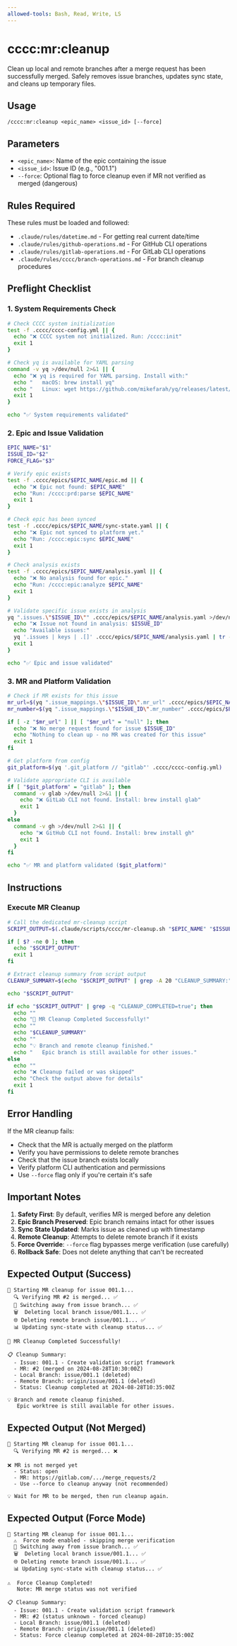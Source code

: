 ```yaml
---
allowed-tools: Bash, Read, Write, LS
---
```


# cccc:mr:cleanup

Clean up local and remote branches after a merge request has been successfully merged. Safely removes issue branches, updates sync state, and cleans up temporary files.

## Usage
```
/cccc:mr:cleanup <epic_name> <issue_id> [--force]
```

## Parameters
- `<epic_name>`: Name of the epic containing the issue
- `<issue_id>`: Issue ID (e.g., "001.1")
- `--force`: Optional flag to force cleanup even if MR not verified as merged (dangerous)

## Rules Required

These rules must be loaded and followed:
- `.claude/rules/datetime.md` - For getting real current date/time
- `.claude/rules/github-operations.md` - For GitHub CLI operations
- `.claude/rules/gitlab-operations.md` - For GitLab CLI operations
- `.claude/rules/cccc/branch-operations.md` - For branch cleanup procedures

## Preflight Checklist

### 1. System Requirements Check
```bash
# Check CCCC system initialization
test -f .cccc/cccc-config.yml || {
  echo "❌ CCCC system not initialized. Run: /cccc:init"
  exit 1
}

# Check yq is available for YAML parsing
command -v yq >/dev/null 2>&1 || {
  echo "❌ yq is required for YAML parsing. Install with:"
  echo "   macOS: brew install yq"
  echo "   Linux: wget https://github.com/mikefarah/yq/releases/latest/download/yq_linux_amd64 -O /usr/bin/yq"
  exit 1
}

echo "✅ System requirements validated"
```

### 2. Epic and Issue Validation
```bash
EPIC_NAME="$1"
ISSUE_ID="$2"
FORCE_FLAG="$3"

# Verify epic exists
test -f .cccc/epics/$EPIC_NAME/epic.md || {
  echo "❌ Epic not found: $EPIC_NAME"
  echo "Run: /cccc:prd:parse $EPIC_NAME"
  exit 1
}

# Check epic has been synced
test -f .cccc/epics/$EPIC_NAME/sync-state.yaml || {
  echo "❌ Epic not synced to platform yet."
  echo "Run: /cccc:epic:sync $EPIC_NAME"
  exit 1
}

# Check analysis exists
test -f .cccc/epics/$EPIC_NAME/analysis.yaml || {
  echo "❌ No analysis found for epic."
  echo "Run: /cccc:epic:analyze $EPIC_NAME"
  exit 1
}

# Validate specific issue exists in analysis
yq ".issues.\"$ISSUE_ID\"" .cccc/epics/$EPIC_NAME/analysis.yaml >/dev/null 2>&1 || {
  echo "❌ Issue not found in analysis: $ISSUE_ID"
  echo "Available issues:"
  yq '.issues | keys | .[]' .cccc/epics/$EPIC_NAME/analysis.yaml | tr -d '"'
  exit 1
}

echo "✅ Epic and issue validated"
```

### 3. MR and Platform Validation
```bash
# Check if MR exists for this issue
mr_url=$(yq ".issue_mappings.\"$ISSUE_ID\".mr_url" .cccc/epics/$EPIC_NAME/sync-state.yaml 2>/dev/null)
mr_number=$(yq ".issue_mappings.\"$ISSUE_ID\".mr_number" .cccc/epics/$EPIC_NAME/sync-state.yaml 2>/dev/null)

if [ -z "$mr_url" ] || [ "$mr_url" = "null" ]; then
  echo "❌ No merge request found for issue $ISSUE_ID"
  echo "Nothing to clean up - no MR was created for this issue"
  exit 1
fi

# Get platform from config
git_platform=$(yq '.git_platform // "gitlab"' .cccc/cccc-config.yml)

# Validate appropriate CLI is available
if [ "$git_platform" = "gitlab" ]; then
  command -v glab >/dev/null 2>&1 || {
    echo "❌ GitLab CLI not found. Install: brew install glab"
    exit 1
  }
else
  command -v gh >/dev/null 2>&1 || {
    echo "❌ GitHub CLI not found. Install: brew install gh"
    exit 1
  }
fi

echo "✅ MR and platform validated ($git_platform)"
```

## Instructions

### Execute MR Cleanup
```bash
# Call the dedicated mr-cleanup script
SCRIPT_OUTPUT=$(.claude/scripts/cccc/mr-cleanup.sh "$EPIC_NAME" "$ISSUE_ID" "$FORCE_FLAG")

if [ $? -ne 0 ]; then
  echo "$SCRIPT_OUTPUT"
  exit 1
fi

# Extract cleanup summary from script output
CLEANUP_SUMMARY=$(echo "$SCRIPT_OUTPUT" | grep -A 20 "CLEANUP_SUMMARY:")

echo "$SCRIPT_OUTPUT"

if echo "$SCRIPT_OUTPUT" | grep -q "CLEANUP_COMPLETED=true"; then
  echo ""
  echo "🎉 MR Cleanup Completed Successfully!"
  echo ""
  echo "$CLEANUP_SUMMARY"
  echo ""
  echo "💡 Branch and remote cleanup finished."
  echo "   Epic branch is still available for other issues."
else
  echo ""
  echo "❌ Cleanup failed or was skipped"
  echo "Check the output above for details"
  exit 1
fi
```

## Error Handling

If the MR cleanup fails:
- Check that the MR is actually merged on the platform
- Verify you have permissions to delete remote branches
- Check that the issue branch exists locally
- Verify platform CLI authentication and permissions
- Use `--force` flag only if you're certain it's safe

## Important Notes

1. **Safety First**: By default, verifies MR is merged before any deletion
2. **Epic Branch Preserved**: Epic branch remains intact for other issues
3. **Sync State Updated**: Marks issue as cleaned up with timestamp
4. **Remote Cleanup**: Attempts to delete remote branch if it exists
5. **Force Override**: `--force` flag bypasses merge verification (use carefully)
6. **Rollback Safe**: Does not delete anything that can't be recreated

## Expected Output (Success)

```
🧹 Starting MR cleanup for issue 001.1...
  🔍 Verifying MR #2 is merged... ✅
  🌿 Switching away from issue branch... ✅
  🗑️  Deleting local branch issue/001.1... ✅
  🌐 Deleting remote branch issue/001.1... ✅
  📊 Updating sync-state with cleanup status... ✅

🎉 MR Cleanup Completed Successfully!

📋 Cleanup Summary:
  - Issue: 001.1 - Create validation script framework
  - MR: #2 (merged on 2024-08-28T10:30:00Z)
  - Local Branch: issue/001.1 (deleted)
  - Remote Branch: origin/issue/001.1 (deleted)
  - Status: Cleanup completed at 2024-08-28T10:35:00Z

💡 Branch and remote cleanup finished.
   Epic worktree is still available for other issues.
```

## Expected Output (Not Merged)

```
🧹 Starting MR cleanup for issue 001.1...
  🔍 Verifying MR #2 is merged... ❌

❌ MR is not merged yet
  - Status: open
  - MR: https://gitlab.com/.../merge_requests/2
  - Use --force to cleanup anyway (not recommended)

💡 Wait for MR to be merged, then run cleanup again.
```

## Expected Output (Force Mode)

```
🧹 Starting MR cleanup for issue 001.1...
  ⚠️  Force mode enabled - skipping merge verification
  🌿 Switching away from issue branch... ✅
  🗑️  Deleting local branch issue/001.1... ✅
  🌐 Deleting remote branch issue/001.1... ✅
  📊 Updating sync-state with cleanup status... ✅

⚠️  Force Cleanup Completed!
   Note: MR merge status was not verified

📋 Cleanup Summary:
  - Issue: 001.1 - Create validation script framework
  - MR: #2 (status unknown - forced cleanup)
  - Local Branch: issue/001.1 (deleted)
  - Remote Branch: origin/issue/001.1 (deleted)
  - Status: Force cleanup completed at 2024-08-28T10:35:00Z
```